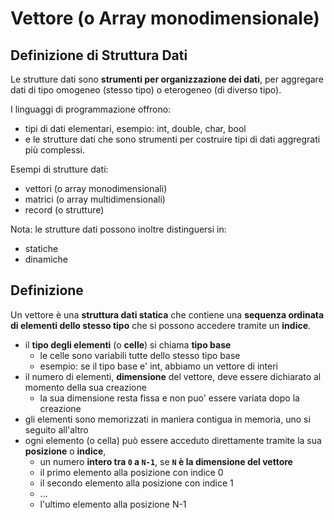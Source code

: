 # Vettore (o Array monodimensionale)

## Definizione di Struttura Dati
Le strutture dati sono **strumenti per organizzazione dei dati**,
per aggregare dati di tipo omogeneo (stesso tipo) o eterogeneo (di diverso tipo). 

I linguaggi di programmazione offrono:
* tipi di dati elementari, esempio: int, double, char, bool 
* e le strutture dati che sono strumenti per costruire tipi di dati aggregrati più complessi. 

Esempi di strutture dati: 
* vettori (o array monodimensionali)
* matrici (o array multidimensionali)
* record (o strutture)

Nota: le strutture dati possono inoltre distinguersi in:
* statiche
* dinamiche

## Definizione
Un vettore è una **struttura dati statica** che contiene una **sequenza ordinata di elementi dello stesso tipo**
che si possono accedere tramite un **indice**.

* il **tipo degli elementi** (o **celle**) si chiama **tipo base** 
  * le celle sono variabili tutte dello stesso tipo base
  * esempio: se il tipo base e' int, abbiamo un vettore di interi
* il numero di elementi, **dimensione** del vettore, deve essere dichiarato al momento della sua creazione
  * la sua dimensione resta fissa e non puo' essere variata dopo la creazione 
* gli elementi sono memorizzati in maniera contigua in memoria, uno si seguito all'altro
* ogni elemento (o cella) può essere acceduto direttamente tramite la sua **posizione** o **indice**,
  * un numero **intero tra `0` a `N-1`**, se **`N` è la dimensione del vettore**
  * il primo elemento alla posizione con indice 0
  * il secondo elemento alla posizione con indice 1
  * ...
  * l'ultimo elemento alla posizione N-1


